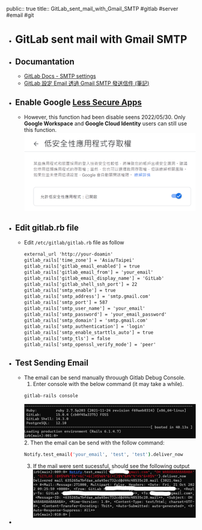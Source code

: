 public:: true
title:: GitLab_sent_mail_with_Gmail_SMTP
#gitlab #server #email #git

- # GitLab sent mail with Gmail SMTP
- ## Documantation
	- [GitLab Docs - SMTP settings](https://docs.gitlab.com/omnibus/settings/smtp.html#gmail)
	- [GitLab 設定 Email 透過 Gmail SMTP 發送信件 (筆記)](https://blog.toright.com/posts/7019/gitlab-gmail-smtp-send-setup.html)
- ## Enable Google [Less Secure Apps](https://www.google.com/settings/security/lesssecureapps)
	- However, this function had been disable seens 2022/05/30. Only **Google Workspace** and **Google Cloud Identity** users can still use this function.
	  ![image.png](../assets/image_1666362351680_0.png)
- ## Edit gitlab.rb file
	- Edit `/etc/gitlab/gitlab.rb` file as follow
	  ```
	  external_url 'http://your-doamin'
	  gitlab_rails['time_zone'] = 'Asia/Taipei'
	  gitlab_rails['gitlab_email_enabled'] = true
	  gitlab_rails['gitlab_email_from'] = 'your_email'
	  gitlab_rails['gitlab_email_display_name'] = 'GitLab'
	  gitlab_rails['gitlab_shell_ssh_port'] = 22
	  gitlab_rails['smtp_enable'] = true
	  gitlab_rails['smtp_address'] = 'smtp.gmail.com'
	  gitlab_rails['smtp_port'] = 587
	  gitlab_rails['smtp_user_name'] = 'your_email'
	  gitlab_rails['smtp_password'] = 'your_email_password'
	  gitlab_rails['smtp_domain'] = 'smtp.gmail.com'
	  gitlab_rails['smtp_authentication'] = 'login'
	  gitlab_rails['smtp_enable_starttls_auto'] = true
	  gitlab_rails['smtp_tls'] = false
	  gitlab_rails['smtp_openssl_verify_mode'] = 'peer'
	  ```
- ## Test Sending Email
	- The email can be send manually throuugh Gitlab Debug Console.
	  1. Enter console with the below command (it may take a while).
	  ```bash
	  gitlab-rails console
	  ```
	  ![image.png](../assets/image_1666362883277_0.png)
	  2. Then the email can be send with the follow command:
	  ```bash
	  Notify.test_email('your_email', 'test', 'test').deliver_now
	  ```
	  3. If the mail were sent sucessful, should see the following output
	  ![image.png](../assets/image_1666363302888_0.png)
-